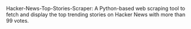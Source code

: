 Hacker-News-Top-Stories-Scraper:
A Python-based web scraping tool to fetch and display the top trending stories on Hacker News with more than 99 votes.
